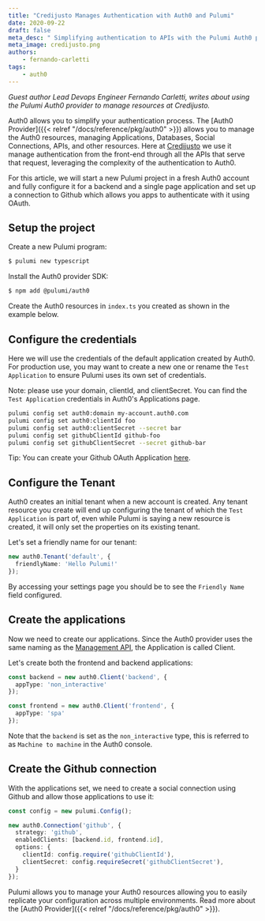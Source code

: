 ```yaml
---
title: "Credijusto Manages Authentication with Auth0 and Pulumi"
date: 2020-09-22
draft: false
meta_desc: " Simplifying authentication to APIs with the Pulumi Auth0 provider"
meta_image: credijusto.png
authors:
    - fernando-carletti
tags:
    - auth0
---
```


*Guest author Lead Devops Engineer Fernando Carletti, writes about using the Pulumi Auth0 provider to manage resources at Credijusto.*

Auth0 allows you to simplify your authentication process. The [Auth0 Provider]({{< relref "/docs/reference/pkg/auth0" >}}) allows you to manage the Auth0 resources, managing Applications, Databases, Social Connections, APIs, and other resources. Here at [Credijusto](https://credijusto.com) we use it manage authentication from the front-end through all the APIs that serve that request, leveraging the complexity of the authentication to Auth0.

For this article, we will start a new Pulumi project in a fresh Auth0 account and fully configure it for a backend and a single page application and set up a connection to Github which allows you apps to authenticate with it using OAuth.

<!--more-->

## Setup the project

Create a new Pulumi program:

```bash
$ pulumi new typescript
```

Install the Auth0 provider SDK:

```bash
$ npm add @pulumi/auth0
```

Create the Auth0 resources in `index.ts` you created as shown in the example below.

## Configure the credentials

Here we will use the credentials of the default application created by Auth0. For production use, you may want to create a new one or rename the `Test Application` to ensure Pulumi uses its own set of credentials.

Note: please use your domain, clientId, and clientSecret. You can find the `Test Application` credentials in Auth0's Applications page.

```bash
pulumi config set auth0:domain my-account.auth0.com
pulumi config set auth0:clientId foo
pulumi config set auth0:clientSecret --secret bar
pulumi config set githubClientId github-foo
pulumi config set githubClientSecret --secret github-bar
```

Tip: You can create your Github OAuth Application [here](https://github.com/settings/applications/new).

## Configure the Tenant

Auth0 creates an initial tenant when a new account is created. Any tenant resource you create will end up configuring the tenant of which the `Test Application` is part of, even while Pulumi is saying a new resource is created, it will only set the properties on its existing tenant.

Let's set a friendly name for our tenant:

```typescript
new auth0.Tenant('default', {
  friendlyName: 'Hello Pulumi!'
});
```

By accessing your settings page you should be to see the `Friendly Name` field configured.

## Create the applications

Now we need to create our applications. Since the Auth0 provider uses the same naming as the [Management API](https://auth0.com/docs/api/management/v2), the Application is called Client.

Let's create both the frontend and backend applications:

```typescript
const backend = new auth0.Client('backend', {
  appType: 'non_interactive'
});

const frontend = new auth0.Client('frontend', {
  appType: 'spa'
});
```

Note that the `backend` is set as the `non_interactive` type, this is referred to as `Machine to machine` in the Auth0 console.

## Create the Github connection

With the applications set, we need to create a social connection using Github and allow those applications to use it:

```typescript
const config = new pulumi.Config();

new auth0.Connection('github', {
  strategy: 'github',
  enabledClients: [backend.id, frontend.id],
  options: {
    clientId: config.require('githubClientId'),
    clientSecret: config.requireSecret('githubClientSecret'),
  }
});
```

Pulumi allows you to manage your Auth0 resources allowing you to easily replicate your configuration across multiple environments. Read more about the [Auth0 Provider]({{< relref "/docs/reference/pkg/auth0" >}}).
